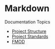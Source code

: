 # Markdown
Documentation Topics  
- [Project Structure](Structure.md)  
- [Project Standards](Standards.md)  
- [FMOD](FMOD.md)  